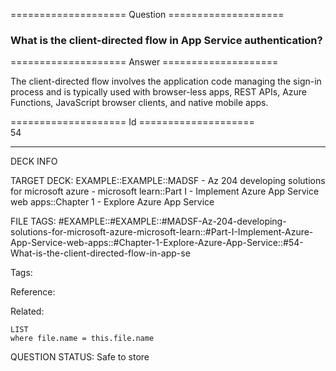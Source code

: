 ==================== Question ====================  

### What is the client-directed flow in App Service authentication?  

==================== Answer ====================  

The client-directed flow involves the application code managing the sign-in process and is typically used with browser-less apps, REST APIs, Azure Functions, JavaScript browser clients, and native mobile apps.

==================== Id ====================  
54

---

DECK INFO

TARGET DECK: EXAMPLE::EXAMPLE::MADSF - Az 204 developing solutions for microsoft azure - microsoft learn::Part I - Implement Azure App Service web apps::Chapter 1 - Explore Azure App Service

FILE TAGS: #EXAMPLE::#EXAMPLE::#MADSF-Az-204-developing-solutions-for-microsoft-azure-microsoft-learn::#Part-I-Implement-Azure-App-Service-web-apps::#Chapter-1-Explore-Azure-App-Service::#54-What-is-the-client-directed-flow-in-app-se

Tags:

Reference:

Related:

```dataview
LIST
where file.name = this.file.name
```

QUESTION STATUS: Safe to store

